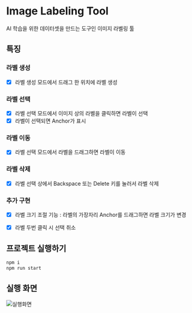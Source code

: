 # Image Labeling Tool

AI 학습을 위한 데이터셋을 만드는 도구인 이미지 라벨링 툴


## 특징

### 라벨 생성 

- [x] 라벨 생성 모드에서 드래그 한 위치에 라벨 생성

### 라벨 선택 

- [x] 라벨 선택 모드에서 이미지 상의 라벨을 클릭하면 라벨이 선택
- [x] 라벨이 선택되면 Anchor가 표시

### 라벨 이동 

- [x] 라벨 선택 모드에서 라벨을 드래그하면 라벨이 이동

### 라벨 삭제 

- [x] 라벨 선택 상에서 Backspace 또는 Delete 키를 눌러서 라벨 삭제

### 추가 구현 

- [x] 라벨 크기 조절 기능 : 라벨의 가장자리 Anchor를 드래그하면 라벨 크기가 변경
- [x] 라벨 두번 클릭 시 선택 취소


## 프로젝트 실행하기

```bash
npm i
npm run start
```


## 실행 화면
![실행화면](https://user-images.githubusercontent.com/48316447/130323667-8748f72e-2815-46bc-aa7d-13fe2c1891a6.gif)
